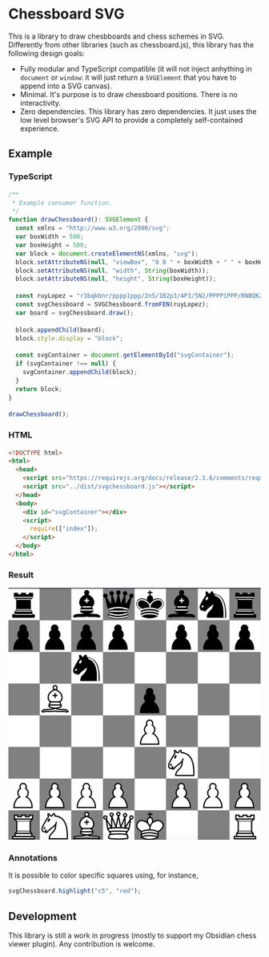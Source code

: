 # Chessboard SVG

This is a library to draw chesbboards and chess schemes in SVG. Differently from other libraries (such as chessboard.js), this library has the following design goals:

- Fully modular and TypeScript compatible (it will not inject anhything in `document` or `window`: it will just return a `SVGElement` that you have to append into a SVG canvas).
- Minimal. It's purpose is to draw chessboard positions. There is no interactivity.
- Zero dependencies. This library has zero dependencies. It just uses the low level browser's SVG API to provide a completely self-contained experience.

## Example

### TypeScript

```typescript
/**
 * Example consumer function.
 */
function drawChessboard(): SVGElement {
  const xmlns = "http://www.w3.org/2000/svg";
  var boxWidth = 500;
  var boxHeight = 500;
  var block = document.createElementNS(xmlns, "svg");
  block.setAttributeNS(null, "viewBox", "0 0 " + boxWidth + " " + boxHeight);
  block.setAttributeNS(null, "width", String(boxWidth));
  block.setAttributeNS(null, "height", String(boxHeight));

  const ruyLopez = "r1bqkbnr/pppp1ppp/2n5/1B2p3/4P3/5N2/PPPP1PPP/RNBQK2R";
  const svgChessboard = SVGChessboard.fromFEN(ruyLopez);
  var board = svgChessboard.draw();

  block.appendChild(board);
  block.style.display = "block";

  const svgContainer = document.getElementById("svgContainer");
  if (svgContainer !== null) {
    svgContainer.appendChild(block);
  }
  return block;
}

drawChessboard();
```

### HTML

```html
<!DOCTYPE html>
<html>
  <head>
    <script src="https://requirejs.org/docs/release/2.3.6/comments/require.js"></script>
    <script src="../dist/svgchessboard.js"></script>
  </head>
  <body>
    <div id="svgContainer"></div>
    <script>
      require(["index"]);
    </script>
  </body>
</html>
```

### Result

![](example.png)

### Annotations

It is possible to color specific squares using, for instance,

```ts
svgChessboard.highlight("c5", "red");
```

## Development

This library is still a work in progress (mostly to support my Obsidian chess viewer plugin). Any contribution is welcome.
